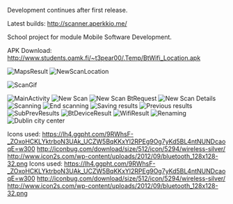 Development continues after first release. 

Latest builds: http://scanner.aperkkio.me/

School project for module Mobile Software Development.

APK Download: 
http://www.students.oamk.fi/~t3pear00/.Temp/BtWifi_Location.apk

![MapsResult](https://github.com/AriPerkkio/AndroidSWDev/blob/master/ImagesForWiki/MapsResult.png)
![NewScanLocation](https://github.com/AriPerkkio/AndroidSWDev/blob/master/ImagesForWiki/NewScanLocation.png)

![ScanGif](https://github.com/AriPerkkio/AndroidSWDev/blob/master/ImagesForWiki/BtWifiScan.gif)

![MainActivity](https://github.com/AriPerkkio/AndroidSWDev/blob/master/ImagesForWiki/MainActivity.png)
![New Scan](https://github.com/AriPerkkio/AndroidSWDev/blob/master/ImagesForWiki/NewScanEmpty.png)
![New Scan BtRequest](https://github.com/AriPerkkio/AndroidSWDev/blob/master/ImagesForWiki/NewScanBtRequest.png)
![New Scan Details](https://github.com/AriPerkkio/AndroidSWDev/blob/master/ImagesForWiki/NewScanDetails.png)
![Scanning](https://github.com/AriPerkkio/AndroidSWDev/blob/master/ImagesForWiki/Scanning.png)
![End scanning](https://github.com/AriPerkkio/AndroidSWDev/blob/master/ImagesForWiki/EndScan.png)
![Saving results](https://github.com/AriPerkkio/AndroidSWDev/blob/master/ImagesForWiki/ScanSaving.png)
![Previous results](https://github.com/AriPerkkio/AndroidSWDev/blob/master/ImagesForWiki/PrevResults.png)
![SubPrevResults](https://github.com/AriPerkkio/AndroidSWDev/blob/master/ImagesForWiki/subPrevResults.png)
![BtDeviceResult](https://github.com/AriPerkkio/AndroidSWDev/blob/master/ImagesForWiki/resultDetails.png)
![WifiResult](https://github.com/AriPerkkio/AndroidSWDev/blob/master/ImagesForWiki/resultDetails2.png)
![Renaming](https://github.com/AriPerkkio/AndroidSWDev/blob/master/ImagesForWiki/renaming.png)
![Dublin city center](https://github.com/AriPerkkio/AndroidSWDev/blob/master/ImagesForWiki/ScanDublinCenter.png)

Icons used:
https://lh4.ggpht.com/9RWhsF-_ZOxoHCKLYktrboN3UAk_UCZW5BqKKxYl2RPEg9Og7yKd5BL4ntNUNDcaoqE=w300
http://iconbug.com/download/size/512/icon/5294/wireless-silver/
http://www.icon2s.com/wp-content/uploads/2012/09/bluetooth_128x128-32.png
Icons used:
https://lh4.ggpht.com/9RWhsF-_ZOxoHCKLYktrboN3UAk_UCZW5BqKKxYl2RPEg9Og7yKd5BL4ntNUNDcaoqE=w300
http://iconbug.com/download/size/512/icon/5294/wireless-silver/
http://www.icon2s.com/wp-content/uploads/2012/09/bluetooth_128x128-32.png
